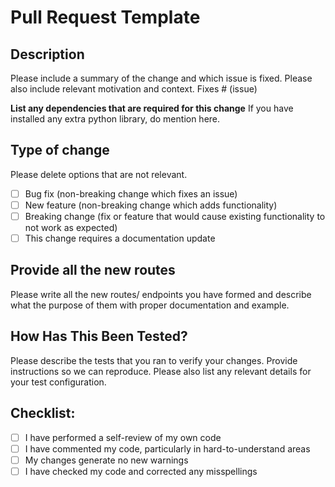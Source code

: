 # Pull Request Template

## Description

Please include a summary of the change and which issue is fixed. Please also include relevant motivation and context. 
Fixes # (issue)

**List any dependencies that are required for this change**
If you have installed any extra python library, do mention here.

## Type of change

Please delete options that are not relevant.

- [ ] Bug fix (non-breaking change which fixes an issue)
- [ ] New feature (non-breaking change which adds functionality)
- [ ] Breaking change (fix or feature that would cause existing functionality to not work as expected)
- [ ] This change requires a documentation update

## Provide all the new routes

Please write all the new routes/ endpoints you have formed and describe what the purpose of them with proper documentation and example.

## How Has This Been Tested?

Please describe the tests that you ran to verify your changes. Provide instructions so we can reproduce. 
Please also list any relevant details for your test configuration.

## Checklist:

- [ ] I have performed a self-review of my own code
- [ ] I have commented my code, particularly in hard-to-understand areas
- [ ] My changes generate no new warnings
- [ ] I have checked my code and corrected any misspellings
